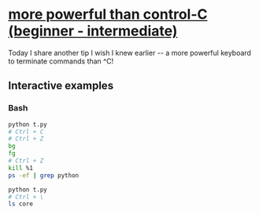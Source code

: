 # [more powerful than control-C (beginner - intermediate)](https://youtu.be/_f8xgOMGO-g)

Today I share another tip I wish I knew earlier -- a more powerful keyboard to terminate commands than ^C!

## Interactive examples

### Bash

```bash
python t.py
# Ctrl + C
# Ctrl + Z
bg
fg
# Ctrl + Z
kill %1
ps -ef | grep python

python t.py
# Ctrl + \
ls core
```

